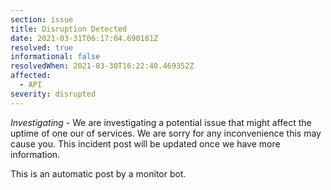 ```yaml
---
section: issue
title: Disruption Detected
date: 2021-03-31T06:17:04.690181Z
resolved: true
informational: false
resolvedWhen: 2021-03-30T16:22:40.469352Z
affected:
  - API
severity: disrupted
---
```

*Investigating* - We are investigating a potential issue that might affect the uptime of one our of services. We are sorry for any inconvenience this may cause you. This incident post will be updated once we have more information.

This is an automatic post by a monitor bot.
        